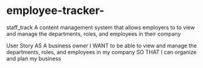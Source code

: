 # employee-tracker-
staff_track
A content management system that allows employers to to view and manage the departments, roles, and employees in their company

User Story
AS A business owner I WANT to be able to view and manage the departments, roles, and employees in my company SO THAT I can organize and plan my business